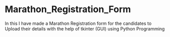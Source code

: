 # Marathon_Registration_Form
In this I have made a Marathon Registration form for the candidates to Upload their details with the help of tkinter (GUI) using Python Programming
